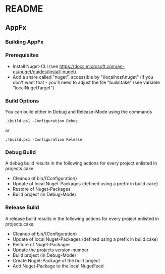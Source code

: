 # README #

## AppFx ##

### Building AppFx ###

### Prerequisites ###
* Install Nuget-CLI (see https://docs.microsoft.com/en-us/nuget/guides/install-nuget)
* Add a share called "nuget", accessible by "\\localhost\nuget"
  (if you don't want that - you'll need to adjust the file "build.take" (see variable "localNugetTarget")
  
### Build Options ###
You can build either in Debug and Release-Mode using the commands
```code
.\build.ps1 -Configuration Debug
```
or
```code
.\build.ps1 -Configuration Release
```

### Debug Build ###
A debug build results in the following actions for every project enlisted in projects.cake:
* Cleanup of bin/{Configuration}
* Update of local Nuget-Packages (defined using a prefix in build.cake)
* Restore of Nuget-Packages
* Build project (in Debug-Mode)

### Release Build ###
A release build results in the following actions for every project enlisted in projects.cake:
* Cleanup of bin/{Configuration}
* Update of local Nuget-Packages (defined using a prefix in build.cake)
* Restore of Nuget-Packages
* Update the projects version-number
* Build project (in Debug-Mode)
* Create Nuget-Package of the built project
* Add Nuget-Package to the local NugetFeed

